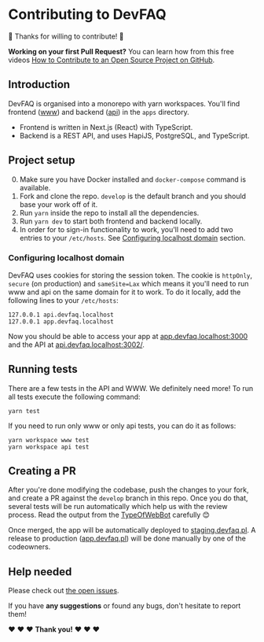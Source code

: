 # Contributing to DevFAQ

🎉 Thanks for willing to contribute! 🎉

**Working on your first Pull Request?** You can learn how from this free videos [How to Contribute to an Open Source Project on GitHub](https://egghead.io/series/how-to-contribute-to-an-open-source-project-on-github).

## Introduction

DevFAQ is organised into a monorepo with yarn workspaces. You'll find frontend ([www](./apps/www)) and backend ([api](./apps/www)) in the `apps` directory.

- Frontend is written in Next.js (React) with TypeScript.
- Backend is a REST API, and uses HapiJS, PostgreSQL, and TypeScript.

## Project setup

0. Make sure you have Docker installed and `docker-compose` command is available.
1. Fork and clone the repo. `develop` is the default branch and you should base your work off of it.
2. Run `yarn` inside the repo to install all the dependencies.
3. Run `yarn dev` to start both frontend and backend locally.
4. In order for to sign-in functionality to work, you'll need to add two entries to your `/etc/hosts`. See [Configuring localhost domain](#configuring-localhost-domain) section.

### Configuring localhost domain

DevFAQ uses cookies for storing the session token. The cookie is `httpOnly`, `secure` (on production) and `sameSite=Lax` which means it you'll need to run www and api on the same domain for it to work. To do it locally, add the following lines to your `/etc/hosts`:

```
127.0.0.1 api.devfaq.localhost
127.0.0.1 app.devfaq.localhost
```

Now you should be able to access your app at [app.devfaq.localhost:3000](http://app.devfaq.localhost:3000) and the API at [api.devfaq.localhost:3002/](http://api.devfaq.localhost:3002/).

## Running tests

There are a few tests in the API and WWW. We definitely need more! To run all tests execute the following command:

```
yarn test
```

If you need to run only www or only api tests, you can do it as follows:

```
yarn workspace www test
yarn workspace api test
```

## Creating a PR

After you're done modifying the codebase, push the changes to your fork, and create a PR against the `develop` branch in this repo. Once you do that, several tests will be run automatically which help us with the review process. Read the output from the [TypeOfWebBot](https://github.com/TypeOfWebBot) carefully 😊

Once merged, the app will be automatically deployed to [staging.devfaq.pl](https://staging.devfaq.pl). A release to production ([app.devfaq.pl](https://app.devfaq.pl)) will be done manually by one of the codeowners.

## Help needed

Please check out [the open issues](https://github.com/typeofweb/devfaq/issues).

If you have **any suggestions** or found any bugs, don't hesitate to report them!

❤️ ❤️ ❤️ **Thank you!** ❤️ ❤️ ❤️
